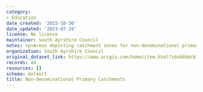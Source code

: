 ```yaml
---
category:
- Education
date_created: '2015-10-30'
date_updated: '2023-07-19'
license: No licence
maintainer: South Ayrshire Council
notes: <p>Areas depicting catchment zones for non-denominational primary schools</p>
organization: South Ayrshire Council
original_dataset_link: https://www.arcgis.com/home/item.html?id=bbb6cbfbf1044a7bb7652f642c41ef72
records: 44
resources: []
schema: default
title: Non-denominational Primary Catchments
---
```

